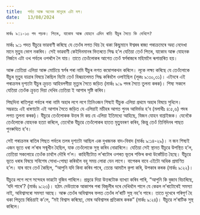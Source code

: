 ```yaml
---
title:  পর্বত আৰু অনেক মানুহৰ এটা দল।
date:   13/08/2024
---
```


`মাৰ্কঃ ৯:১-১৩ পদ পড়ক। পিতৰ, যাকোব আৰু যোহনে এদিন ৰাতি যীচুৰ সৈতে কি দেখিলে?`

মাৰ্কঃ ৯:১ পদত যীচুৱে ভাৱবাণী কৰিছে যে তেওঁৰ লগত থিয় হৈ থকা কিছুমানে ঈশ্বৰৰ ৰাজ্য পৰাক্ৰমেৰে অহা নেদেখা মানে মৃতু্য ভোগ নকৰিব। সেই ভাৱবাণী কেইদিনমানৰ ভিতৰতে সিদ্ধ হ’ল যেতিয়া তেওঁ পিতৰ, যাকোব আৰু যোহনক নিৰ্জনে এটা ওখ পর্বতৰ ওপৰলৈ লৈ যায়। তাতে তেওঁলোকৰ আগেত তেওঁ স্বৰ্গৰাজ্যৰ মহিমালৈ ৰূপান্তৰিত হয়।

আৰু তেতিয়া এলিয়া আৰু মোচিয়ে স্বৰ্গৰ পৰা নামি যীচুৰ লগত কম্বোপকথন কৰিলে। লূকে লক্ষ্য কৰিছে যে তেওঁলোকে যীচুৰ মৃতু্য যাত্ৰাৰ বিষয়ে কৈছিল যিটো তেওঁ যিৰূচালেমত সিদ্ধ কৰিবলৈ ওলাইছিল (লূকঃ ৯:৩০,৩১)। এইদৰে এই পৰাক্ৰমৰ দৃশ্যটো যীচুৰ ক্ৰুচত আহিবলগীয়া মৃত্যুৰ সৈতে জড়িত (মাৰ্কঃ ৯:৯ পদৰ সৈতে তুলনা কৰক)। শিষ্য সকলে যেতিয়া তেওঁক ক্ৰুচত দিয়া দেখিব তেতিয়া ই আশাৰ সৃষ্টি কৰিব।

পিছদিনা ৰাতিপুৱা পর্বতৰ পৰা নামি অহাৰ লগে লগে তিনিওজন শিষ্যই যীচুক এলিয়া প্ৰথমে অহাৰ বিষয়ে সুধিলে। সম্ভৱতঃ এই ধাৰণাটো এই আশাৰ সৈতে জড়িত যে এলিয়াই মচীহৰ আগত পুনৰ আবিৰ্ভাৱ হ’ব (মলাখীঃ ৪:৫,৬) পদৰ লগত তুলনা কৰক)। যীচুৱে তেওঁলোকক উত্তৰ দি কয় যে এলিয়া ইতিমধ্যে আহিছে, যিজন যোহন বাপ্তাইজক। যেনেকৈ তেওঁলোকে যোহনক হত্যা কৰিলে, তেনেকৈ যীচুৱে তেওঁলোকৰ হাতত মৃতু্যবৰণ কৰিব, কিন্তু তেওঁ তিনিদিনৰ পাছত পুনৰুত্থিত হ’ব।

সেই পৰাক্ৰমৰ ৰাতিৰ পিছত পর্বতৰ তলৰ দৃশ্যটো আছিল এক দুখজনক বাদ-বিবাদ (মাৰ্কঃ ৯:১৪-২৯)। ন জন শিষ্যই এজন ভূতে ধৰা ল’ৰাৰ সন্মুখীন হৈছিল, যাক তেওঁলোকে সুস্থ কৰিব নোৱাৰিলে। যেতিয়া সেই স্থানত যীচুৱে উপস্থিত হ’ল, তেতিয়া সকলোৱে তেওঁক চাবলৈ দৌৰি গ’ল। কাহিনীটোত ল’ৰাটোৰ ওপৰত ভূতৰ শক্তিৰ কথা উকোঁচিত হৈছে। যীচুৱে ভূতে ধৰাৰ বিষয়ে সবিশেষ সোধা-পোছা কৰিবলৈ বহু সময় লোৱা যেন লাগে। বাপেকৰ বাবে এইটো অধিক প্ৰমাণিত হ’ল। যাৰ বাবে তেওঁ কৈছিল, “আপুনি যদি কিবা কৰিব পাৰে, তেন্তে আমালৈ কৃপা কৰি, উপকাৰ কৰক (মাৰ্কঃ ৯:২২)।

যীচুৱে লগে লগে সন্দেহৰ ভাৱটো বুজিব পাৰিলে। প্ৰভুৱে দিয়া উত্তৰটোক ব্যাখ্যা কৰিব পাৰি, “আপুনি কি বুজাব বিচাৰিছে, ‘যদি পাৰে’? (মাৰ্কঃ ৯:২৩)। হঠাৎ দেউতাকে আকাশৰ পৰা বিজুলীৰ দৰে দেখিবলৈ পালে যে কেৱল ল’ৰাটোৰেই সমস্যা নাই, অবিশ্বাসৰো সমস্যা আছে। আৰু তেওঁৰ অবিশ্বাসৰ ফলত তেওঁৰ ল’ৰাটি সুস্থ নহ’ব পাৰে। তাতে দুখেৰে পৰিপূৰ্ণ হৈ থকা পিতৃয়ে ৰিঙিয়াই ক’লে, “মই বিশ্বাস কৰিছো, মোৰ অবিশ্বাসৰ প্ৰতিকাৰ কৰক” (মাৰ্কঃ ৯:২৪)। যীচুৱে ল’ৰাটিক সুস্থ কৰিলে।